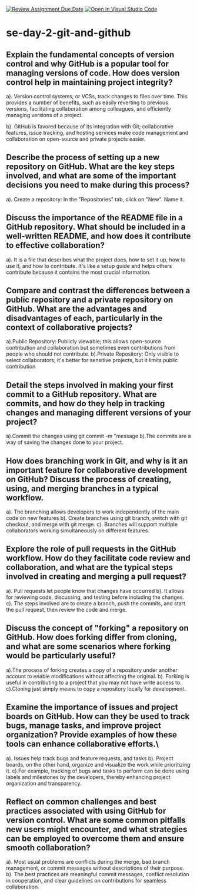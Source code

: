 [![Review Assignment Due Date](https://classroom.github.com/assets/deadline-readme-button-22041afd0340ce965d47ae6ef1cefeee28c7c493a6346c4f15d667ab976d596c.svg)](https://classroom.github.com/a/8wgCKhpZ)
[![Open in Visual Studio Code](https://classroom.github.com/assets/open-in-vscode-2e0aaae1b6195c2367325f4f02e2d04e9abb55f0b24a779b69b11b9e10269abc.svg)](https://classroom.github.com/online_ide?assignment_repo_id=16152602&assignment_repo_type=AssignmentRepo)
# se-day-2-git-and-github
## Explain the fundamental concepts of version control and why GitHub is a popular tool for managing versions of code. How does version control help in maintaining project integrity?

 a). Version control systems, or VCSs, track changes to files over time. This provides a number of benefits, such as easily reverting to previous versions, facilitating collaboration among colleagues, and efficiently managing versions of a project. 
 
 b). GitHub is favored because of its integration with Git; collaborative features, issue tracking, and hosting services make code management and collaboration on open-source and private projects easier.

## Describe the process of setting up a new repository on GitHub. What are the key steps involved, and what are some of the important decisions you need to make during this process?

a). Create a repository: In the "Repositories" tab, click on "New". Name it.


## Discuss the importance of the README file in a GitHub repository. What should be included in a well-written README, and how does it contribute to effective collaboration?
a). It is a file that describes what the project does, how to set it up, how to use it, and how to contribute. It's like a setup guide and helps others contribute because it contains the most crucial information.

## Compare and contrast the differences between a public repository and a private repository on GitHub. What are the advantages and disadvantages of each, particularly in the context of collaborative projects?
a).Public Repository: Publicly viewable; this allows open-source contribution and collaboration but sometimes even contributions from people who should not contribute.
b).Private Repository: Only visible to select collaborators; it's better for sensitive projects, but it limits public contribution

## Detail the steps involved in making your first commit to a GitHub repository. What are commits, and how do they help in tracking changes and managing different versions of your project?
a).Commit the changes using git commit -m "message
b).The commits are a way of saving the changes done to your project.

## How does branching work in Git, and why is it an important feature for collaborative development on GitHub? Discuss the process of creating, using, and merging branches in a typical workflow.
a). The branching allows developers to work independently of the main code on new features
b). Create branches using git branch, switch with git checkout, and merge with git merge. 
c). Branches will support multiple collaborators working simultaneously on different features.

## Explore the role of pull requests in the GitHub workflow. How do they facilitate code review and collaboration, and what are the typical steps involved in creating and merging a pull request?
a). Pull requests let people know that changes have occurred
b). It allows for reviewing code, discussing, and testing before including the changes.
c). The steps involved are to create a branch, push the commits, and start the pull request, then review the code and merge.

## Discuss the concept of "forking" a repository on GitHub. How does forking differ from cloning, and what are some scenarios where forking would be particularly useful?
a).The process of forking creates a copy of a repository under another account to enable modifications without affecting the original.
b). Forking is useful in contributing to a project that you may not have write access to.
c).Cloning just simply means to copy a repository locally for development.

## Examine the importance of issues and project boards on GitHub. How can they be used to track bugs, manage tasks, and improve project organization? Provide examples of how these tools can enhance collaborative efforts.\
a). Issues help track bugs and feature requests, and tasks
b). Project boards, on the other hand, organize and visualize the work while prioritizing it.
c).For example, tracking of bugs and tasks to perform can be done using labels and milestones by the developers, thereby enhancing project organization and transparency.

## Reflect on common challenges and best practices associated with using GitHub for version control. What are some common pitfalls new users might encounter, and what strategies can be employed to overcome them and ensure smooth collaboration?
a). Most usual problems are conflicts during the merge, bad branch management, or commit messages without descriptions of their purpose.
b). The best practices are meaningful commit messages, conflict resolution in cooperation, and clear guidelines on contributions for seamless collaboration.
